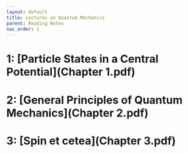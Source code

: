 ```yaml
---
layout: default
title: Lectures on Quantum Mechanics
parent: Reading Notes
nav_order: 1
---
```


# 1: [Particle States in a Central Potential](Chapter 1.pdf)

# 2: [General Principles of Quantum Mechanics](Chapter 2.pdf)

# 3: [Spin et cetea](Chapter 3.pdf)
